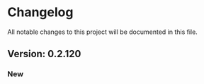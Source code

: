 # Changelog

All notable changes to this project will be documented in this file.

## Version: 0.2.120

### New




